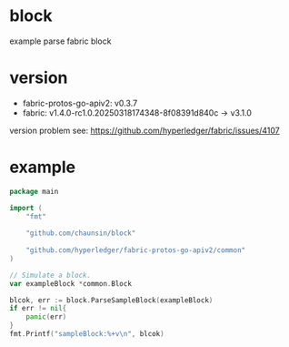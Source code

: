 # block

example parse fabric block

# version

- fabric-protos-go-apiv2: v0.3.7
- fabric: v1.4.0-rc1.0.20250318174348-8f08391d840c -> v3.1.0 

version problem see: https://github.com/hyperledger/fabric/issues/4107

# example

``` go
package main

import (
    "fmt"
    
    "github.com/chaunsin/block"
    
    "github.com/hyperledger/fabric-protos-go-apiv2/common"
)

// Simulate a block.
var exampleBlock *common.Block

blcok, err := block.ParseSampleBlock(exampleBlock)
if err != nil{
    panic(err)
}
fmt.Printf("sampleBlock:%+v\n", blcok)
```
